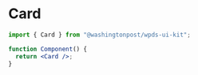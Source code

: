# Card

```jsx
import { Card } from "@washingtonpost/wpds-ui-kit";

function Component() {
  return <Card />;
}
```
